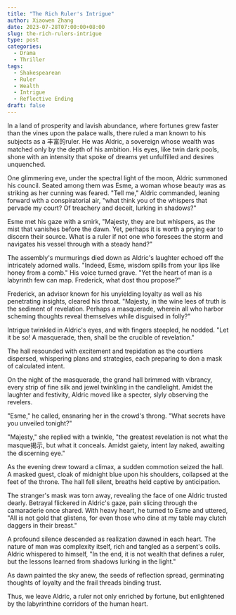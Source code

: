 ```yaml
---
title: "The Rich Ruler's Intrigue"
author: Xiaowen Zhang
date: 2023-07-28T07:00:00+08:00
slug: the-rich-rulers-intrigue
type: post
categories:
  - Drama
  - Thriller
tags:
  - Shakespearean
  - Ruler
  - Wealth
  - Intrigue
  - Reflective Ending
draft: false
---
```


In a land of prosperity and lavish abundance, where fortunes grew faster than the vines upon the palace walls, there ruled a man known to his subjects as a 丰富的ruler. He was Aldric, a sovereign whose wealth was matched only by the depth of his ambition. His eyes, like twin dark pools, shone with an intensity that spoke of dreams yet unfulfilled and desires unquenched.

One glimmering eve, under the spectral light of the moon, Aldric summoned his council. Seated among them was Esme, a woman whose beauty was as striking as her cunning was feared. "Tell me," Aldric commanded, leaning forward with a conspiratorial air, "what think you of the whispers that pervade my court? Of treachery and deceit, lurking in shadows?"

Esme met his gaze with a smirk, "Majesty, they are but whispers, as the mist that vanishes before the dawn. Yet, perhaps it is worth a prying ear to discern their source. What is a ruler if not one who foresees the storm and navigates his vessel through with a steady hand?"

The assembly's murmurings died down as Aldric's laughter echoed off the intricately adorned walls. "Indeed, Esme, wisdom spills from your lips like honey from a comb." His voice turned grave. "Yet the heart of man is a labyrinth few can map. Frederick, what dost thou propose?" 

Frederick, an advisor known for his unyielding loyalty as well as his penetrating insights, cleared his throat. "Majesty, in the wine lees of truth is the sediment of revelation. Perhaps a masquerade, wherein all who harbor scheming thoughts reveal themselves while disguised in folly?"

Intrigue twinkled in Aldric's eyes, and with fingers steepled, he nodded. "Let it be so! A masquerade, then, shall be the crucible of revelation."

The hall resounded with excitement and trepidation as the courtiers dispersed, whispering plans and strategies, each preparing to don a mask of calculated intent.

On the night of the masquerade, the grand hall brimmed with vibrancy, every strip of fine silk and jewel twinkling in the candlelight. Amidst the laughter and festivity, Aldric moved like a specter, slyly observing the revelers.

"Esme," he called, ensnaring her in the crowd's throng. "What secrets have you unveiled tonight?"

"Majesty," she replied with a twinkle, "the greatest revelation is not what the masque揭示, but what it conceals. Amidst gaiety, intent lay naked, awaiting the discerning eye."

As the evening drew toward a climax, a sudden commotion seized the hall. A masked guest, cloak of midnight blue upon his shoulders, collapsed at the feet of the throne. The hall fell silent, breaths held captive by anticipation.

The stranger's mask was torn away, revealing the face of one Aldric trusted dearly. Betrayal flickered in Aldric's gaze, pain slicing through the camaraderie once shared. With heavy heart, he turned to Esme and uttered, "All is not gold that glistens, for even those who dine at my table may clutch daggers in their breast."

A profound silence descended as realization dawned in each heart. The nature of man was complexity itself, rich and tangled as a serpent's coils. Aldric whispered to himself, "In the end, it is not wealth that defines a ruler, but the lessons learned from shadows lurking in the light."

As dawn painted the sky anew, the seeds of reflection spread, germinating thoughts of loyalty and the frail threads binding trust.

Thus, we leave Aldric, a ruler not only enriched by fortune, but enlightened by the labyrinthine corridors of the human heart.